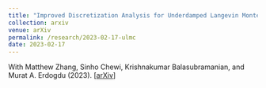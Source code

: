 ```yaml
---
title: "Improved Discretization Analysis for Underdamped Langevin Monte Carlo"
collection: arxiv
venue: arXiv 
permalink: /research/2023-02-17-ulmc
date: 2023-02-17
---
```


With Matthew Zhang, Sinho Chewi, Krishnakumar Balasubramanian, and Murat A. Erdogdu (2023). 
\[[arXiv](https://arxiv.org/abs/2302.08049)\] 